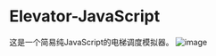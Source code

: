 # Elevator-JavaScript
这是一个简易纯JavaScript的电梯调度模拟器。
![image](https://user-images.githubusercontent.com/49092777/140634085-960552a9-c590-4d20-8dea-683e6541882f.png)
